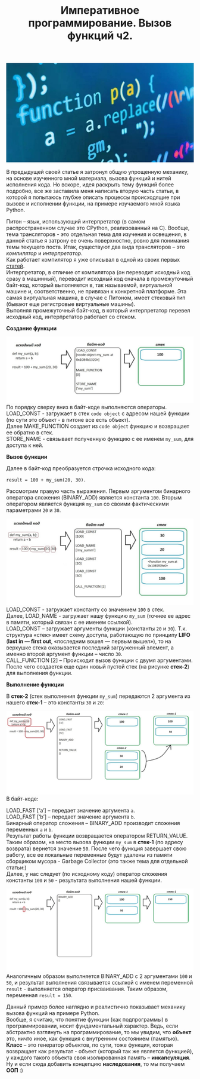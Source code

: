 ﻿---
layout: post
title: Императивное программирование. Вызов функций ч2.
category: imperative
---
![](/image/post-2020-11-15/logo.JPG)

В предыдущей своей статье я затронул общую упрощенную механику, на основе изученного мной материала, вызова функций и нитей исполнения кода. Но вскоре, идея раскрыть тему функций более подробно, все же заставила меня написать вторую часть статьи, в которой я попытаюсь глубже описать процессы происходящие при вызове и исполнении функции, на примере изучаемого мной языка Python.  

Питон – язык, использующий интерпретатор (в самом распространенном случае это CPython, реализованный на C). Вообще, тема трансляторов - это отдельная тема для изучения и освещения, в данной статье я затрону ее очень поверхностно, ровно для понимания темы текущего поста. Итак, существуют два вида трансляторов – это *компилятор* и *интерпретатор*.  
Как работает компилятор я уже описывал в одной из своих первых [статей](https://optima740.github.io/2020/02/17/go-to-stage-down/).  
Интерпретатор, в отличие от компилятора (он переводит исходный код сразу в машинный), переводит исходный код сначала в промежуточный байт-код, который выполняется в, так называемой, виртуальной машине и, соответственно, не привязан к конкретной платформе. Эта самая виртуальная машина, в случае с Питоном, имеет стековый тип (бывают еще регистровые виртуальные машины).  
Выполняя промежуточный байт-код, в который интерпретатор перевел исходный код, интерпретатор работает со стеком.  

**Создание функции**  

![](/image/post-2020-11-15/pic1.jpg)  
По порядку сверху вниз в байт-коде выполняются операторы.  
LOAD_CONST - загружает в стек `code object` с адресом нашей функции (по сути это объект - в питоне все есть объект).  
Далее MAKE_FUNCTION создает из `code object` функцию и возвращает ее обратно в стек.  
STORE_NAME - связывает полученную функцию с ее именем `my_sum`, для доступа к ней.  

**Вызов функции**

Далее в байт-код преобразуется строчка исходного кода:  

```
result = 100 + my_sum(20, 30).
```  

Рассмотрим правую часть выражения. Первым аргументом бинарного оператора сложения (BINARY_ADD) является константа `100`. Вторым оператором является функция `my_sum` со своими фактическими параметрами `20` и `30`.  

![](/image/post-2020-11-15/pic1-1.jpg)  
LOAD_CONST - загружает константу со значением `100` в стек.  
Далее, LOAD_NAME - загружает нашу функцию `my_sum` (точнее ее адрес в памяти, который связан с ее именем ссылкой).  
LOAD_CONST – загружает аргументы функции (константы `20` и `30`). Т.к. структура «стек» имеет схему доступа, работающую по принципу **LIFO** (**last in — first out**, «последним вошел — первым вышел»), то на верхушке стека оказывается последний загруженный элемент, а именно второй аргумент функции – число `30`.  
CALL_FUNCTION [2] – Происходит вызов функции с двумя аргументами. После чего создается еще один новый пустой стек (на рисунке **стек-2**) для выполнения функции.  

**Выполнение функции**

В **стек-2** (стек выполнения функции `my_sum`) передаются 2 аргумента из нашего **стек-1** – это константы `30` и `20`:  

![](/image/post-2020-11-15/pic2.jpg)  
В байт-коде:

LOAD_FAST [‘a’] – передает значение аргумента `a`.  
LOAD_FAST [‘b’] – передает значение аргумента `b`.  
Бинарный оператор сложения – BINARY_ADD производит сложения переменных `a` и `b`.  
Результат работы функции возвращается оператором RETURN_VALUE.  
Таким образом, на место вызова функции `my_sum` в **стек-1** (по адресу возврата) вернется значение `50`. После чего функция завершает свою работу, все ее локальные переменные будут удалены из памяти сборщиком мусора - Garbage Collector (это также тема для отдельной статьи:)  
Далее, у нас следует (по исходному коду) оператор сложения константы `100` и `50` - результата выполнения нашей функции.  

![](/image/post-2020-11-15/pic3.jpg)  
Аналогичным образом выполняется BINARY_ADD с 2 аргументами `100` и `50`, и результат выполнения связывается ссылкой с именем переменной `result` - выполняется оператор присваивания. Таким образом, переменная `result = 150`.

Данный пример более наглядно и реалистично показывает механику вызова функций на примере Python.  
Вообще, я считаю, что понятие функции (как подпрограммы) в программировании, носит фундаментальный характер. Ведь, если абстрактно взглянуть на программирование, то мы увидим, что **объект** это, ничто иное, как функция с внутренним состоянием (памятью). **Класс** – это генератор объектов, по сути, тоже функция, которая возвращает как результат - объект (который так же является функцией), у каждого такого объекта своя изолированная память – **инкапсуляция**. Ну и если сюда добавить концепцию **наследования**, то мы получаем **ООП** :)  





 






